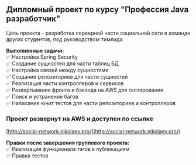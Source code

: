 ## Дипломный проект по курсу "Профессия Java разработчик"

Цель проекта - разработка серверной части социальной сети в команде других студентов, под руководством тимлида.

**Выполненные задачи:**   
:white_check_mark: Настройка Spring Security   
:white_check_mark: Создание сущностей для части таблиц БД   
:white_check_mark: Настройка связей между сущностями   
:white_check_mark: Создание репозиториев для части сущностей   
:white_check_mark: Реализация части контроллеров и сервисов   
:white_check_mark: Развертывание фронта и бэкэнда на AWS для тестирования   
:white_check_mark: Поиск и устранение багов   
:white_check_mark: Написание юнит тестов для части репозиториев и контроллеров

### Проект развернут на AWS и доступен по ссылке   
[http://social-network.nikolaev.pro/](http://social-network.nikolaev.pro/)

**Правки после завершения группового проекта:**   
:white_check_mark: Реализация функционала тэгов к публикациям   
:white_check_mark: Правка тестов   
